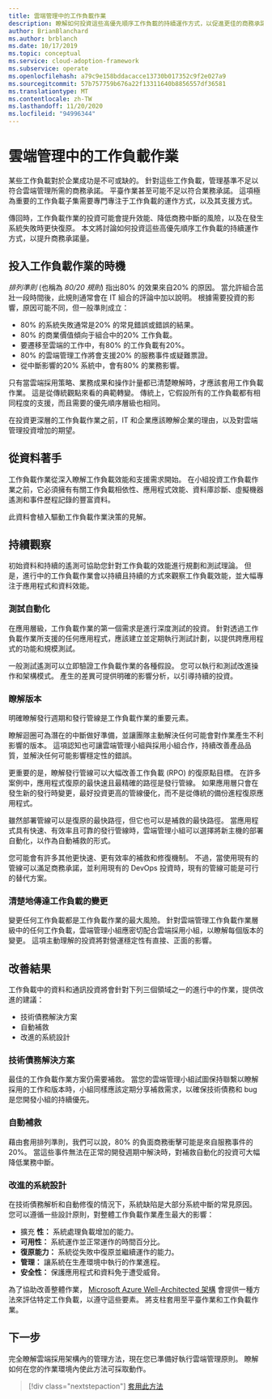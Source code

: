 ```yaml
---
title: 雲端管理中的工作負載作業
description: 瞭解如何投資這些高優先順序工作負載的持續運作方式，以促進更佳的商務承諾。
author: BrianBlanchard
ms.author: brblanch
ms.date: 10/17/2019
ms.topic: conceptual
ms.service: cloud-adoption-framework
ms.subservice: operate
ms.openlocfilehash: a79c9e158bddacacce13730b017352c9f2e027a9
ms.sourcegitcommit: 57b757759b676a22f13311640b8856557df36581
ms.translationtype: MT
ms.contentlocale: zh-TW
ms.lasthandoff: 11/20/2020
ms.locfileid: "94996344"
---
```

# <a name="workload-operations-in-cloud-management"></a>雲端管理中的工作負載作業

某些工作負載對於企業成功是不可或缺的。 針對這些工作負載，管理基準不足以符合雲端管理所需的商務承諾。 平臺作業甚至可能不足以符合業務承諾。 這項極為重要的工作負載子集需要專門專注于工作負載的運作方式，以及其支援方式。

傳回時，工作負載作業的投資可能會提升效能、降低商務中斷的風險，以及在發生系統失敗時更快復原。 本文將討論如何投資這些高優先順序工作負載的持續運作方式，以提升商務承諾量。

## <a name="when-to-invest-in-workload-operations"></a>投入工作負載作業的時機

_排列準則_ (也稱為 _80/20 規則_) 指出80% 的效果來自20% 的原因。 當允許組合茁壯一段時間後，此規則通常會在 IT 組合的評論中加以說明。 根據需要投資的影響，原因可能不同，但一般準則成立：

- 80% 的系統失敗通常是20% 的常見錯誤或錯誤的結果。
- 80% 的商業價值傾向于組合中的20% 工作負載。
- 要遷移至雲端的工作中，有80% 的工作負載有20%。
- 80% 的雲端管理工作將會支援20% 的服務事件或疑難票證。
- 從中斷影響的20% 系統中，會有80% 的業務影響。

只有當雲端採用策略、業務成果和操作計量都已清楚瞭解時，才應該套用工作負載作業。 這是從傳統觀點來看的典範轉變。 傳統上，它假設所有的工作負載都有相同程度的支援，而且需要的優先順序層級也相同。

在投資更深層的工作負載作業之前，IT 和企業應該瞭解企業的理由，以及對雲端管理投資增加的期望。

## <a name="start-with-the-data"></a>從資料著手

工作負載作業從深入瞭解工作負載效能和支援需求開始。 在小組投資工作負載作業之前，它必須擁有有關工作負載相依性、應用程式效能、資料庫診斷、虛擬機器遙測和事件歷程記錄的豐富資料。

此資料會植入驅動工作負載作業決策的見解。

## <a name="continued-observation"></a>持續觀察

初始資料和持續的遙測可協助您針對工作負載的效能進行規劃和測試理論。 但是，進行中的工作負載作業會以持續且持續的方式來觀察工作負載效能，並大幅專注于應用程式和資料效能。

### <a name="test-the-automation"></a>測試自動化

在應用層級，工作負載作業的第一個需求是進行深度測試的投資。 針對透過工作負載作業所支援的任何應用程式，應該建立並定期執行測試計劃，以提供跨應用程式的功能和規模測試。

一般測試遙測可以立即驗證工作負載作業的各種假設。 您可以執行和測試改進操作和架構模式。 產生的差異可提供明確的影響分析，以引導持續的投資。

### <a name="understand-releases"></a>瞭解版本

明確瞭解發行週期和發行管線是工作負載作業的重要元素。

瞭解迴圈可為潛在的中斷做好準備，並讓團隊主動解決任何可能會對作業產生不利影響的版本。 這項認知也可讓雲端管理小組與採用小組合作，持續改善產品品質，並解決任何可能影響穩定性的錯誤。

更重要的是，瞭解發行管線可以大幅改善工作負載 (RPO) 的復原點目標。 在許多案例中，應用程式復原的最快速且最精確的路徑是發行管線。 如果應用層只會在發生新的發行時變更，最好投資更高的管線優化，而不是從傳統的備份進程復原應用程式。

雖然部署管線可以是復原的最快路徑，但它也可以是補救的最快路徑。 當應用程式具有快速、有效率且可靠的發行管線時，雲端管理小組可以選擇將新主機的部署自動化，以作為自動補救的形式。

您可能會有許多其他更快速、更有效率的補救和修復機制。 不過，當使用現有的管線可以滿足商務承諾，並利用現有的 DevOps 投資時，現有的管線可能是可行的替代方案。

### <a name="clearly-communicate-changes-to-the-workload"></a>清楚地傳達工作負載的變更

變更任何工作負載都是工作負載作業的最大風險。 針對雲端管理工作負載作業層級中的任何工作負載，雲端管理小組應密切配合雲端採用小組，以瞭解每個版本的變更。 這項主動理解的投資將對營運穩定性有直接、正面的影響。

## <a name="improve-outcomes"></a>改善結果

工作負載中的資料和通訊投資將會針對下列三個領域之一的進行中的作業，提供改進的建議：

- 技術債務解決方案
- 自動補救
- 改進的系統設計

### <a name="technical-debt-resolution"></a>技術債務解決方案

最佳的工作負載作業方案仍需要補救。 當您的雲端管理小組試圖保持聯繫以瞭解採用的工作和版本時，小組同樣應該定期分享補救需求，以確保技術債務和 bug 是您開發小組的持續優先。

### <a name="automated-remediation"></a>自動補救

藉由套用排列準則，我們可以說，80% 的負面商務衝擊可能是來自服務事件的20%。 當這些事件無法在正常的開發週期中解決時，對補救自動化的投資可大幅降低業務中斷。

### <a name="improved-system-design"></a>改進的系統設計

在技術債務解析和自動修復的情況下，系統缺陷是大部分系統中斷的常見原因。 您可以遵循一些設計原則，對整體工作負載作業產生最大的影響：

- 擴充 **性：** 系統處理負載增加的能力。
- **可用性：** 系統運作並正常運作的時間百分比。
- **復原能力：** 系統從失敗中復原並繼續運作的能力。
- **管理：** 讓系統在生產環境中執行的作業進程。
- **安全性：** 保護應用程式和資料免于遭受威脅。

為了協助改善整體作業， [Microsoft Azure Well-Architected 架構](/azure/architecture/framework) 會提供一種方法來評估特定工作負載，以遵守這些要素。 將支柱套用至平臺作業和工作負載作業。

## <a name="next-steps"></a>下一步

完全瞭解雲端採用架構內的管理方法，現在您已準備好執行雲端管理原則。 瞭解如何在您的作業環境內使此方法可採取動作。

> [!div class="nextstepaction"]
> [套用此方法](../index.md)
